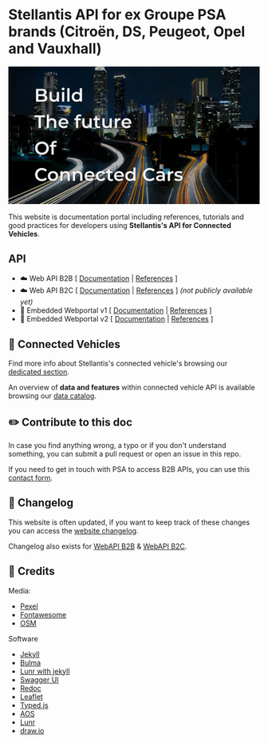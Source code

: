 # Stellantis API for ex Groupe PSA brands (Citroën, DS, Peugeot, Opel and Vauxhall)

![pg4d](/assets/images/build-the-future-pg4d.jpg)


This website is documentation portal including references, tutorials and good practices for developers using **Stellantis's API for Connected Vehicles**.



## API


- ☁️ Web API B2B        [ [Documentation](https://developer.groupe-psa.io/webapi/b2b/overview/about/) | [References](https://developer.groupe-psa.io/webapi/b2b/api-reference/references/) ]
- ☁️ Web API B2C        [ [Documentation](https://developer.groupe-psa.io/webapi/b2c/overview/about/) | [References](https://developer.groupe-psa.io/webapi/b2c/api-reference/references/#article) ] *(not publicly available yet)*
- 🚙 Embedded Webportal v1     [ [Documentation](https://developer.groupe-psa.io/webportal/v1/overview/about/) | [References](https://developer.groupe-psa.io/webportal/v1/api-reference/list/) ]
- 🚙 Embedded Webportal v2     [ [Documentation](https://developer.groupe-psa.io/webportal/v2/overview/about/) | [References](https://developer.groupe-psa.io/webportal/v2/api-reference/list/) ]

## 🚗 Connected Vehicles

Find more info about Stellantis's connected vehicle's browsing our [dedicated section](https://developer.groupe-psa.io/connected-vehicles/about/).

An overview of **data and features** within connected vehicle API is available browsing our [data catalog](https://developer.groupe-psa.io/connected-vehicles/data-catalog/).

## ✏️ Contribute to this doc

In case you find anything wrong, a typo or if you don't understand something, you can submit a pull request or open an issue in this repo.

If you need to get in touch with PSA to access B2B APIs, you can use this [contact form](https://developer.groupe-psa.io/contact-us/).

## 📝 Changelog

This website is often updated, if you want to keep track of these changes you can access the [website changelog](https://developer.groupe-psa.io/changelog/).

Changelog also exists for [WebAPI B2B](https://developer.groupe-psa.io/webapi/b2b/api-reference/changelog/) & [WebAPI B2C](https://developer.groupe-psa.io/webapi/b2c/api-reference/changelog/).

## 🙏 Credits

Media:
- [Pexel](https://www.pexels.com/)
- [Fontawesome](https://fontawesome.com/)
- [OSM](https://www.openstreetmap.org/)

Software
- [Jekyll](https://jekyllrb.com/)
- [Bulma](https://bulma.io/)
- [Lunr with jekyll](https://jekyllcodex.org/without-plugin/search-lunr/)
- [Swagger UI](https://swagger.io/tools/swagger-ui/)
- [Redoc](https://github.com/Redocly/redoc)
- [Leaflet](https://leafletjs.com/)
- [Typed.js](https://mattboldt.github.io/typed.js/)
- [AOS](https://michalsnik.github.io/aos/)
- [Lunr](https://lunrjs.com/)
- [draw.io](https://draw.io/)

